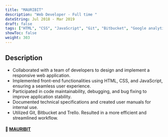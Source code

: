```yaml
---
title: "MAURIBIT"
description: "Web Developer - Full time "
dateString: Jul 2018 - Mar 2019 
draft: false
tags: ["HTML", "CSS", "JavaScript", "Git", "Bitbucket", "Google analytics", "Trello", "Yarn"]
showToc: false
weight: 303
---
```


## Description
- Collaborated with a team of developers to design and implement a responsive web application.
- Implemented front-end functionalities using HTML, CSS, and JavaScript, ensuring a seamless user experience.
- Participated in code maintainability, debugging, and bug fixing to improve application stability.
- Documented technical specifications and created user manuals for internal use.
- Utilized Git, Bitbucket and Trello. Resulted in a more efficient and streamlined workflow.

#### 🔗 [**MAURIBIT**](https://www.mauribit.com/)
